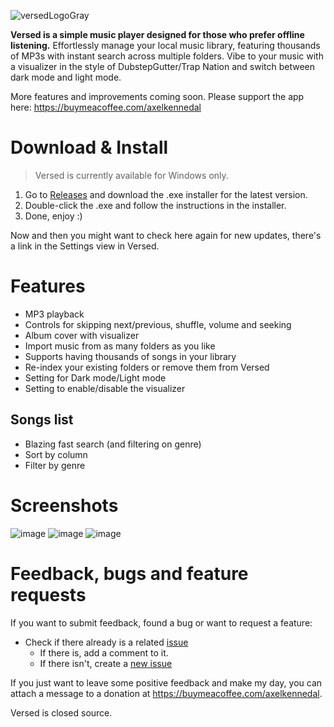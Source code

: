 
![versedLogoGray](https://github.com/user-attachments/assets/22e8c423-d786-4758-ac6a-889cb5101aed)

**Versed is a simple music player designed for those who prefer offline listening.**
Effortlessly manage your local music library, featuring thousands of MP3s with instant search across multiple folders. Vibe to your music with a visualizer in the style of DubstepGutter/Trap Nation and switch between dark mode and light mode.

More features and improvements coming soon. Please support the app here: https://buymeacoffee.com/axelkennedal

# Download & Install
> Versed is currently available for Windows only.

1. Go to [Releases](https://github.com/axelkennedal/versed/releases) and download the .exe installer for the latest version.
2. Double-click the .exe and follow the instructions in the installer.
3. Done, enjoy :)

Now and then you might want to check here again for new updates, there's a link in the Settings view in Versed.

# Features
  * MP3 playback
  * Controls for skipping next/previous, shuffle, volume and seeking
  * Album cover with visualizer
  * Import music from as many folders as you like
  * Supports having thousands of songs in your library
  * Re-index your existing folders or remove them from Versed
  * Setting for Dark mode/Light mode
  * Setting to enable/disable the visualizer
## Songs list
  * Blazing fast search (and filtering on genre)
  * Sort by column
  * Filter by genre

# Screenshots
![image](https://github.com/user-attachments/assets/ca73274f-bf0d-461c-bc8f-6bf07e4c1f91)
![image](https://github.com/user-attachments/assets/49de4f08-2168-40a6-8d32-cd3893127add)
![image](https://github.com/user-attachments/assets/2d9561f9-5ab6-40f3-8985-8f7a56247412)

# Feedback, bugs and feature requests
If you want to submit feedback, found a bug or want to request a feature:
* Check if there already is a related [issue](https://github.com/axelkennedal/versed/issues)
  * If there is, add a comment to it.
  * If there isn't, create a [new issue](https://github.com/axelkennedal/versed/issues/new)

If you just want to leave some positive feedback and make my day, you can attach a message to a donation at https://buymeacoffee.com/axelkennedal.
 
Versed is closed source.
